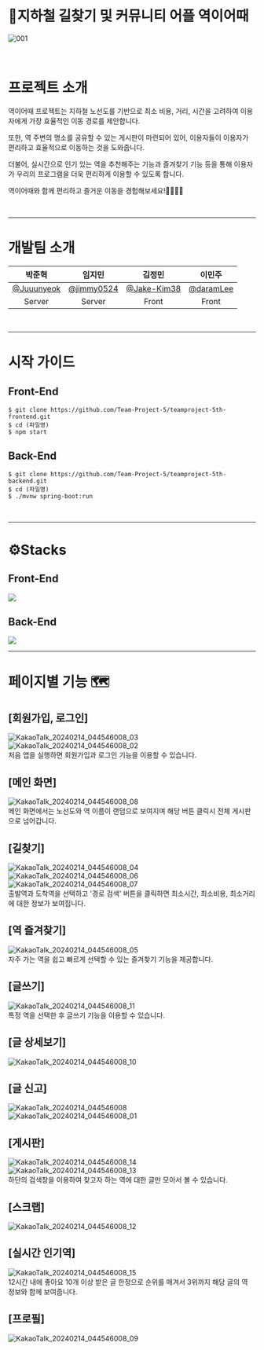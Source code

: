 # 🚋지하철 길찾기 및 커뮤니티 어플 역이어때
![001](https://github.com/Team-Project-5/teamproject-5th-backend/assets/98664227/7580540b-dbf4-42e5-9542-c1316be28fe5)
<br>

<br>

# 프로젝트 소개

역이어때 프로젝트는 지하철 노선도를 기반으로 최소 비용, 거리, 시간을 고려하여 이용자에게 가장 효율적인 이동 경로를 제안합니다.

또한, 역 주변의 명소를 공유할 수 있는 게시판이 마련되어 있어, 이용자들이 이용자가 편리하고 효율적으로 이동하는 것을 도와줍니다.

더불어, 실시간으로 인기 있는 역을 추천해주는 기능과 즐겨찾기 기능 등을 통해 이용자가 우리의 프로그램을 더욱 편리하게 이용할 수 있도록 합니다.

역이어때와 함께 편리하고 즐거운 이동을 경험해보세요!🙋‍♀️🙋‍♂️


<br>
<hr/>

# 개발팀 소개

|                 **박준혁**                 |                 **임지민**                 |                  **김정민**                  |                **이민주**                |
| :----------------------------------------: | :----------------------------------------: | :------------------------------------------: | :--------------------------------------: |
| [@Juuunyeok](https://github.com/Juuunyeok) | [@jimmy0524](https://github.com/jimmy0524) | [@Jake-Kim38](https://github.com/Jake-Kim38) | [@daramLee](https://github.com/daramLee) |
|                   Server                   |                   Server                   |                    Front                     |                  Front                   |


<br>
<hr/>

# 시작 가이드

## Front-End

```
$ git clone https://github.com/Team-Project-5/teamproject-5th-frontend.git
$ cd (파일명)
$ npm start
```
## Back-End

```
$ git clone https://github.com/Team-Project-5/teamproject-5th-backend.git
$ cd (파일명)
$ ./mvnw spring-boot:run
```


<br>

<hr/>

# ⚙Stacks

## Front-End

<img src="https://img.shields.io/badge/React-61DAFB?style=for-the-badge&logo=React&logoColor=black">


## Back-End
<img src="https://img.shields.io/badge/Spring Boot-6DB33F?style=for-the-badge&logo=Spring Boot&logoColor=yellow">

<br>
<hr/>

# 페이지별 기능 🗺️
## [회원가입, 로그인]
![KakaoTalk_20240214_044546008_03](https://github.com/Team-Project-5/teamproject-5th-backend/assets/98664227/55ce22e6-2b46-4ef2-961a-1104c019a78d)
![KakaoTalk_20240214_044546008_02](https://github.com/Team-Project-5/teamproject-5th-backend/assets/98664227/7080e188-6699-4c84-ab6d-5d77908bafbd)
<br>처음 앱을 실행하면 회원가입과 로그인 기능을 이용할 수 있습니다.

## [메인 화면]
![KakaoTalk_20240214_044546008_08](https://github.com/Team-Project-5/teamproject-5th-backend/assets/98664227/fc999bce-3a5f-4a8f-9b54-8c10bf6675b1)
<br>메인 화면에서는 노선도와 역 이름이 랜덤으로 보여지며 해당 버튼 클릭시 전체 게시판으로 넘어갑니다.
## [길찾기]
![KakaoTalk_20240214_044546008_04](https://github.com/Team-Project-5/teamproject-5th-backend/assets/98664227/60032daa-fbda-46ac-9f03-2e9560f5c4d7)
![KakaoTalk_20240214_044546008_06](https://github.com/Team-Project-5/teamproject-5th-backend/assets/98664227/9aa9f56b-a9dc-4549-a6f8-4290dcec7b8d)
![KakaoTalk_20240214_044546008_07](https://github.com/Team-Project-5/teamproject-5th-backend/assets/98664227/98ccfdd8-6b70-44ee-ad65-cb10a7ab8053)
<br> 출발역과 도착역을 선택하고 '경로 검색' 버튼을 클릭하면 최소시간, 최소비용, 최소거리에 대한 정보가 보여집니다.
## [역 즐겨찾기]
![KakaoTalk_20240214_044546008_05](https://github.com/Team-Project-5/teamproject-5th-backend/assets/98664227/c7da7c47-4d88-48f8-9b0f-78b94e6478cf)
<br> 자주 가는 역을 쉽고 빠르게 선택할 수 있는 즐겨찾기 기능을 제공합니다.
## [글쓰기]
![KakaoTalk_20240214_044546008_11](https://github.com/Team-Project-5/teamproject-5th-backend/assets/98664227/c5a822e5-12e9-4205-a9a0-3e0d96a70046)
<br>특정 역을 선택한 후 글쓰기 기능을 이용할 수 있습니다.
## [글 상세보기]
![KakaoTalk_20240214_044546008_10](https://github.com/Team-Project-5/teamproject-5th-backend/assets/98664227/530513a9-640c-4d0d-b5ab-49b6c056f923)
## [글 신고]
![KakaoTalk_20240214_044546008](https://github.com/Team-Project-5/teamproject-5th-backend/assets/98664227/369ba6a6-c462-450a-9b06-2708438916cc)
![KakaoTalk_20240214_044546008_01](https://github.com/Team-Project-5/teamproject-5th-backend/assets/98664227/b2d33115-7798-49b8-9cdb-9c43432a2d5e)
## [게시판]
![KakaoTalk_20240214_044546008_14](https://github.com/Team-Project-5/teamproject-5th-backend/assets/98664227/4a8a075d-d9dc-4555-8e32-e96d3f64686f)
![KakaoTalk_20240214_044546008_13](https://github.com/Team-Project-5/teamproject-5th-backend/assets/98664227/ad9bff34-a499-4a5d-9695-e6d225016bc4)
<br>하단의 검색창을 이용하여 찾고자 하는 역에 대한 글만 모아서 볼 수 있습니다.
## [스크랩]
![KakaoTalk_20240214_044546008_12](https://github.com/Team-Project-5/teamproject-5th-backend/assets/98664227/6edf2b19-6736-4957-8a6a-f33d38b74026)
## [실시간 인기역]
![KakaoTalk_20240214_044546008_15](https://github.com/Team-Project-5/teamproject-5th-backend/assets/98664227/d6e7d3e8-a296-410c-be87-6c96869c051e)
<br>12시간 내에 좋아요 10개 이상 받은 글 한정으로 순위를 매겨서 3위까지 해당 글의 역 정보와 함께 보여줍니다.
## [프로필]
![KakaoTalk_20240214_044546008_09](https://github.com/Team-Project-5/teamproject-5th-backend/assets/98664227/aa0c724b-8af2-45b1-9e8a-7d430987f2c1)
<br>
